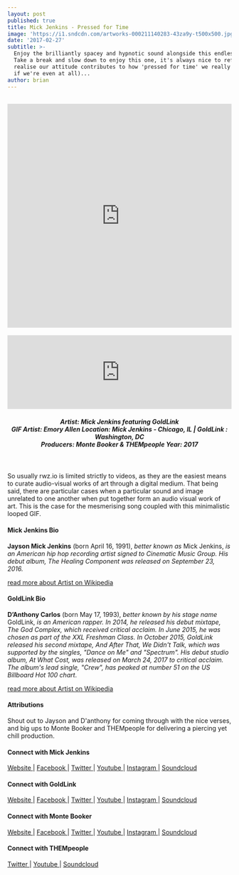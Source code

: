```yaml
---
layout: post
published: true
title: Mick Jenkins - Pressed for Time
image: 'https://i1.sndcdn.com/artworks-000211140283-43za9y-t500x500.jpg'
date: '2017-02-27'
subtitle: >-
  Enjoy the brilliantly spacey and hypnotic sound alongside this endless gif.
  Take a break and slow down to enjoy this one, it's always nice to reflect and
  realise our attitude contributes to how 'pressed for time' we really are (or
  if we're even at all)...
author: brian
---
```

<br>
<div style="width:100%;height:0;padding-bottom:100%;position:relative;"><iframe src="https://giphy.com/embed/3oKIPwv9exqYPaB03K" width="100%" height="100%" style="position:absolute" frameBorder="0" class="giphy-embed" allowFullScreen></iframe></div>
<br>
<iframe width="100%" height="166" scrolling="no" frameborder="no" src="https://w.soundcloud.com/player/?url=https%3A//api.soundcloud.com/tracks/311029941&amp;color=008b8b&amp;auto_play=false&amp;hide_related=false&amp;show_comments=true&amp;show_user=true&amp;show_reposts=false"></iframe>
<br>
<h5 style="text-align: center;">
Artist: Mick Jenkins featuring GoldLink <br>
GIF Artist: Emory Allen
Location: Mick Jenkins - Chicago, IL | GoldLink : Washington, DC<br>
Producers: Monte Booker & THEMpeople
Year: 2017
</h5>
<br>

So usually rwz.io is limited strictly to videos, as they are the easiest means to curate audio-visual works of art through a digital medium. That being said, there are particular cases when a particular sound and image unrelated to one another when put together form an audio visual work of art. This is the case for the mesmerising song coupled with this minimalistic looped GIF. 

#### Mick Jenkins Bio

**Jayson Mick Jenkins** (born April 16, 1991), *better known as* Mick Jenkins, *is an American hip hop recording artist signed to Cinematic Music Group. His debut album, The Healing Component was released on September 23, 2016.*

<a href="https://en.wikipedia.org/wiki/Mick_Jenkins_(rapper)" target="_blank">read more about Artist on Wikipedia</a>

#### GoldLink Bio

**D’Anthony Carlos** (born	May 17, 1993), *better known by his stage name* GoldLink, *is an American rapper. In 2014, he released his debut mixtape, The God Complex, which received critical acclaim. In June 2015, he was chosen as part of the XXL Freshman Class. In October 2015, GoldLink released his second mixtape, And After That, We Didn't Talk, which was supported by the singles, "Dance on Me" and "Spectrum". His debut studio album, At What Cost, was released on March 24, 2017 to critical acclaim. The album's lead single, "Crew", has peaked at number 51 on the US Billboard Hot 100 chart*.

<a href="https://en.wikipedia.org/wiki/GoldLink" target="_blank">read more about Artist on Wikipedia</a>

#### Attributions

Shout out to Jayson and D'anthony for coming through with the nice verses, and big ups to Monte Booker and THEMpeople for delivering a piercing yet chill production. 

#### Connect with Mick Jenkins

<a class="fa fa-globe" href="http://www.mickjenkins.com/" target="_blank"> Website </a> |
<a class="fa fa-facebook" href="https://www.facebook.com/wisorap" target="_blank"> Facebook </a> |
<a class="fa fa-twitter" href="https://twitter.com/mickjenkins" target="_blank"> Twitter </a> |
<a class="fa fa-youtube" href="https://www.youtube.com/channel/UCxP6epHdH3EW8w8ZQ_ZYYDQ" target="_blank"> Youtube </a> |
<a class="fa fa-instagram" href="https://www.instagram.com/mickjenkins" target="_blank"> Instagram </a> |
<a class="fa fa-soundcloud" href="https://soundcloud.com/mickjenkins" target="_blank"> Soundcloud </a> 

#### Connect with GoldLink 

<a class="fa fa-globe" href="http://www.goldlink,info" target="_blank"> Website </a> |
<a class="fa fa-facebook" href="https://www.facebook.com/goldlink" target="_blank"> Facebook </a> |
<a class="fa fa-twitter" href="https://twitter.com/goldlink" target="_blank"> Twitter </a> |
<a class="fa fa-youtube" href="https://www.youtube.com/user/SquaaashClubLLC" target="_blank"> Youtube </a> |
<a class="fa fa-instagram" href="https://www.instagram.com/goldlink" target="_blank"> Instagram </a> |
<a class="fa fa-soundcloud" href="https://soundcloud.com/goldlink" target="_blank"> Soundcloud </a> 

#### Connect with Monte Booker

<a class="fa fa-globe" href="https://soulection.com/montebooker/" target="_blank"> Website </a> |
<a class="fa fa-facebook" href="https://www.facebook.com/montebooker" target="_blank"> Facebook </a> |
<a class="fa fa-twitter" href="https://twitter.com/montebooker" target="_blank"> Twitter </a> |
<a class="fa fa-bandcamp" href="https://montebooker.bandcamp.com/" target="_blank"> Youtube </a> |
<a class="fa fa-instagram" href="https://www.instagram.com/montebooker" target="_blank"> Instagram </a> |
<a class="fa fa-soundcloud" href="https://soundcloud.com/montebooker" target="_blank"> Soundcloud </a> 

#### Connect with THEMpeople 

<a class="fa fa-twitter" href="https://twitter.com/thempeoplemusic" target="_blank"> Twitter </a> |
<a class="fa fa-youtube" href="https://www.youtube.com/user/thempeoplemusic" target="_blank"> Youtube </a> |
<a class="fa fa-soundcloud" href="https://soundcloud.com/thempeoplemusic" target="_blank"> Soundcloud </a> 
